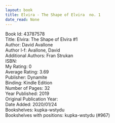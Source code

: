 ```yaml
---
layout: book
title: Elvira - The Shape of Elvira  no. 1
date_read: None
---
```


Book Id: 43787578<br />
Title: Elvira: The Shape of Elvira #1<br />
Author: David Avallone<br />
Author l-f: Avallone, David<br />
Additional Authors: Fran Strukan<br />
ISBN: <br />
My Rating: 0<br />
Average Rating: 3.69<br />
Publisher: Dynamite<br />
Binding: Kindle Edition<br />
Number of Pages: 32<br />
Year Published: 2019<br />
Original Publication Year: <br />
Date Added: 2020/01/24<br />
Bookshelves: kupka-wstydu<br />
Bookshelves with positions: kupka-wstydu (#967)<br />

